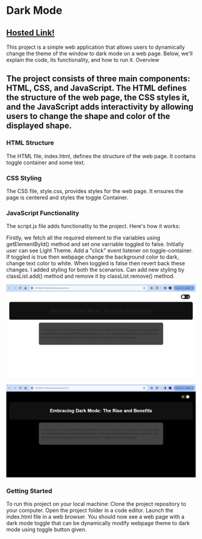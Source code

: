 # Dark Mode

## [Hosted Link!](https://hsc92180.github.io/JS-Projects/DarkMode/)

This project is a simple web application that allows users to dynamically change the theme of the window to dark mode on a web page. Below, we'll explain the code, its functionality, and how to run it.
Overview
## The project consists of three main components: HTML, CSS, and JavaScript. The HTML defines the structure of the web page, the CSS styles it, and the JavaScript adds interactivity by allowing users to change the shape and color of the displayed shape.
### HTML Structure
The HTML file, index.html, defines the structure of the web page. It contains toggle container and some text.
### CSS Styling
The CSS file, style.css, provides styles for the web page. It ensures the page is centered and styles the toggle Container.
### JavaScript Functionality
The script.js file adds functionality to the project. Here's how it works:

Firstly, we fetch all the required element to the variables using getElementById() method and set one varriable toggled to false. Initially user can see Light Theme. Add a "click" event listener on toggle-container. If toggled is true then webpage change the background color to dark, change text color to white. When toggled is false then revert back these changes. I added styling for both the scenarios. Can add new styling by classList.add() method and remove it by classList.remove() method.

![Alt text](image.png)

![Alt text](image-1.png)

### Getting Started
To run this project on your local machine:
Clone the project repository to your computer.
Open the project folder in a code editor.
Launch the index.html file in a web browser.
You should now see a web page with a dark mode toggle that can be dynamically modify webpage theme to dark mode using toggle button given.